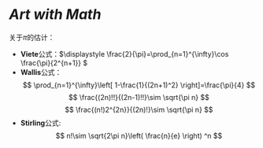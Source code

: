 # _Art with Math_

关于$\pi$的估计：
* **Viete**公式：$\displaystyle \frac{2}{\pi}=\prod_{n=1}^{\infty}\cos \frac{\pi}{2^{n+1}} $
* **Wallis**公式：
$$ 
\prod_{n=1}^{\infty}\left[ 1-\frac{1}{(2n+1)^2} \right]=\frac{\pi}{4}
$$ 
$$ 
\frac{(2n)!!}{(2n-1)!!}\sim \sqrt{\pi n}
$$
$$
\frac{(n!)2^{2n}}{(2n)!}\sim \sqrt{\pi n}
$$
* **Stirling**公式:
$$
n!\sim \sqrt{2\pi n}\left( \frac{n}{e} \right) ^n
$$